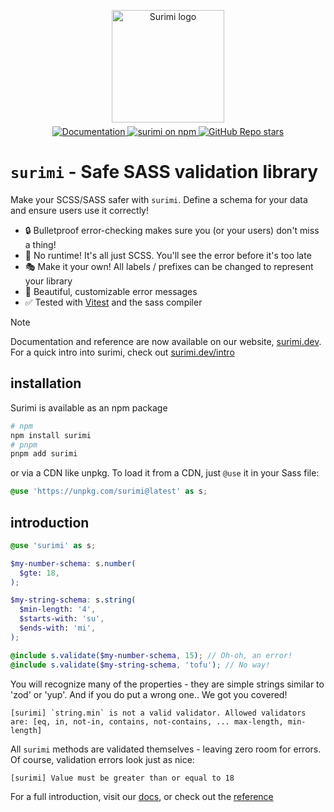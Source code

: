 <p align="center">
  <a href="https://github.com/janis-me/surimi" target="_blank" rel="noopener noreferrer">
    <img width="180" src="https://surimi.dev/surimi-512x512.webp" alt="Surimi logo">
  </a>
</p>
<p align="center" style="margin-top: -8px">
  <a href="https://surimi.dev">
    <img alt="Documentation" src="https://img.shields.io/badge/documentation-online-orange">
  </a>
  <a href="https://npmjs.com/package/surimi">
    <img alt="surimi on npm" src="https://img.shields.io/npm/v/surimi?label=surimi%20on%20npm%20&labelColor=grey&color=orange">
  </a>
  <a href="https://github.com/janis-me/surimi">
    <img alt="GitHub Repo stars" src="https://img.shields.io/github/stars/janis-me/surimi?style=flat">
  </a>
</p>

# `surimi` - Safe SASS validation library

Make your SCSS/SASS safer with `surimi`. Define a schema for your data and ensure users use it correctly!

- 🔒 Bulletproof error-checking makes sure you (or your users) don't miss a thing!
- 🚀 No runtime! It's all just SCSS. You'll see the error before it's too late
- 🎭 Make it your own! All labels / prefixes can be changed to represent your library
- 🌈 Beautiful, customizable error messages
- ✅ Tested with [Vitest](https://vitest.dev) and the sass compiler

> [!NOTE]  
> Documentation and reference are now available on our website, [surimi.dev](https://surimi.dev).
> For a quick intro into surimi, check out [surimi.dev/intro](https://surimi.dev/intro)

## installation

Surimi is available as an npm package

```bash
# npm
npm install surimi
# pnpm
pnpm add surimi
```

or via a CDN like unpkg. To load it from a CDN, just `@use` it in your Sass file:

```scss
@use 'https://unpkg.com/surimi@latest' as s;
```

## introduction

```scss
@use 'surimi' as s;

$my-number-schema: s.number(
  $gte: 18,
);

$my-string-schema: s.string(
  $min-length: '4',
  $starts-with: 'su',
  $ends-with: 'mi',
);

@include s.validate($my-number-schema, 15); // Oh-oh, an error!
@include s.validate($my-string-schema, 'tofu'); // No way!
```

You will recognize many of the properties - they are simple strings similar to 'zod' or 'yup'. And if you do put a wrong one.. We got you covered!

```
[surimi] `string.min` is not a valid validator. Allowed validators are: [eq, in, not-in, contains, not-contains, ... max-length, min-length]
```

All `surimi` methods are validated themselves - leaving zero room for errors. Of course, validation errors look just as nice:

```
[surimi] Value must be greater than or equal to 18
```

For a full introduction, visit our [docs](https://surimi.dev/intro), or check out the [reference](https://surimi.dev/reference)
